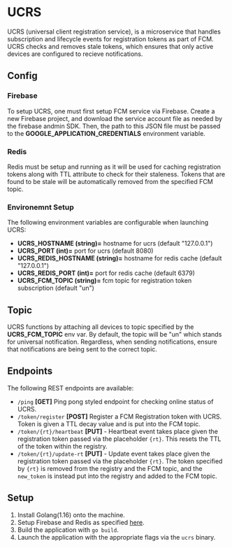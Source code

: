 # **UCRS**
UCRS (universal client registration service), is a microservice that handles 
subscription and lifecycle events for registration tokens as part of FCM. UCRS
checks and removes stale tokens, which ensures that only active devices are configured
to recieve notifications.

## **Config**

### **Firebase**
To setup UCRS, one must first setup FCM service via Firebase. Create a new Firebase project,
and download the service account file as needed by the firebase andmin SDK. Then, the path
to this JSON file must be passed to the **GOOGLE_APPLICATION_CREDENTIALS** environment variable.

### **Redis**
Redis must be setup and running as it will be used for caching registration tokens along with TTL
attribute to check for their staleness. Tokens that are found to be stale will be automatically removed
from the specified FCM topic.

### **Environemnt Setup**
The following environment variables are configurable when launching UCRS:
- **UCRS_HOSTNAME (string)=** hostname for ucrs (default "127.0.0.1")
- **UCRS_PORT (int)=** port for ucrs (default 8080)
- **UCRS_REDIS_HOSTNAME (string)=** hostname for redis cache (default "127.0.0.1")
- **UCRS_REDIS_PORT (int)=** port for redis cache (default 6379)
- **UCRS_FCM_TOPIC (string)=** fcm topic for registration token subscription (default "un")

## **Topic**
UCRS functions by attaching all devices to topic specified by the **UCRS_FCM_TOPIC** env var. By default,
the topic will be "un" which stands for universal notification. Regardless, when sending
notifications, ensure that notifications are being sent to the correct topic.


## **Endpoints**
The following REST endpoints are available:
- `/ping` **[GET]** Ping pong styled endpoint for checking online status of UCRS.
- `/token/register` **[POST]** Register a FCM Registration token with UCRS. Token is given a
TTL decay value and is put into the FCM topic.
- `/token/{rt}/heartbeat` **[PUT]** - Heartbeat event takes place given the registration token passed via
the placeholder `{rt}`. This resets the TTL of the token within the registry.
- `/token/{rt}/update-rt` **[PUT]** - Update event takes place given the registration token passed via
the placeholder `{rt}`. The token specified by `{rt}` is removed from the registry and the FCM topic, and
the `new_token` is instead put into the registry and added to the FCM topic.
 

## Setup
1. Install Golang(1.16) onto the machine.
2. Setup Firebase and Redis as specified [here](#config).
3. Build the application with `go build`.
4. Launch the application with the appropriate flags via the `ucrs` binary.

